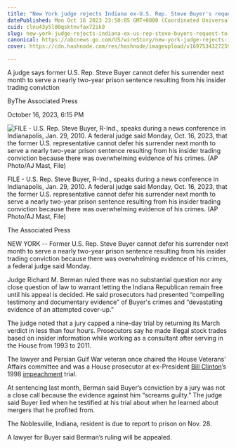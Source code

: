 ```yaml
---
title: "New York judge rejects Indiana ex-U.S. Rep. Steve Buyer's request to remain free pending appeal"
datePublished: Mon Oct 16 2023 23:50:05 GMT+0000 (Coordinated Universal Time)
cuid: clnu43y5l00qsktnvfax72ik9
slug: new-york-judge-rejects-indiana-ex-us-rep-steve-buyers-request-to-remain-free-pending-appeal-1
canonical: https://abcnews.go.com/US/wireStory/new-york-judge-rejects-indiana-us-rep-steve-104025051
cover: https://cdn.hashnode.com/res/hashnode/imageupload/v1697534327259/b6ec2fa1-9a4b-4a7a-bc0f-b05656777eef.jpeg

---
```


A judge says former U.S. Rep. Steve Buyer cannot defer his surrender next month to serve a nearly two-year prison sentence resulting from his insider trading conviction

ByThe Associated Press

October 16, 2023, 6:15 PM

![FILE - U.S. Rep. Steve Buyer, R-Ind., speaks during a news conference in Indianapolis, Jan. 29, 2010. A federal judge said Monday, Oct. 16, 2023, that the former U.S. representative cannot defer his surrender next month to serve a nearly two-year prison sentence resulting from his insider trading conviction because there was overwhelming evidence of his crimes. (AP Photo/AJ Mast, File)](https://cdn.hashnode.com/res/hashnode/imageupload/v1697534326853/1ba2f0b6-5ec3-4eec-b014-ca052cf7c464.jpeg)

FILE - U.S. Rep. Steve Buyer, R-Ind., speaks during a news conference in Indianapolis, Jan. 29, 2010. A federal judge said Monday, Oct. 16, 2023, that the former U.S. representative cannot defer his surrender next month to serve a nearly two-year prison sentence resulting from his insider trading conviction because there was overwhelming evidence of his crimes. (AP Photo/AJ Mast, File)

The Associated Press

NEW YORK -- Former U.S. Rep. Steve Buyer cannot defer his surrender next month to serve a nearly two-year prison sentence resulting from his insider trading conviction because there was overwhelming evidence of his crimes, a federal judge said Monday.

Judge Richard M. Berman ruled there was no substantial question nor any close question of law to warrant letting the Indiana Republican remain free until his appeal is decided. He said prosecutors had presented “compelling testimony and documentary evidence” of Buyer's crimes and “devastating evidence of an attempted cover-up.”

The judge noted that a jury capped a nine-day trial by returning its March verdict in less than four hours. Prosecutors say he made illegal stock trades based on insider information while working as a consultant after serving in the House from 1993 to 2011.

The lawyer and Persian Gulf War veteran once chaired the House Veterans’ Affairs committee and was a House prosecutor at ex-President [Bill Clinton](https://abcnews.go.com/alerts/BillClinton)’s 1998 [impeachment](https://abcnews.go.com/alerts/Impeachment) trial.

At sentencing last month, Berman said Buyer’s conviction by a jury was not a close call because the evidence against him “screams guilty.” The judge said Buyer lied when he testified at his trial about when he learned about mergers that he profited from.

The Noblesville, Indiana, resident is due to report to prison on Nov. 28.

A lawyer for Buyer said Berman’s ruling will be appealed.